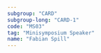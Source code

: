 ```yaml
---
subgroup: "CARD"
subgroup-long: "CARD-1"
code: "MS03"
tag: "Minisymposium Speaker"
name: "Fabian Spill"
---
```

